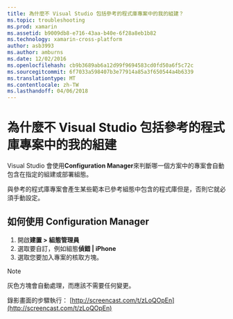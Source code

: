 ```yaml
---
title: 為什麼不 Visual Studio 包括參考的程式庫專案中的我的組建？
ms.topic: troubleshooting
ms.prod: xamarin
ms.assetid: b9009db8-e716-43aa-b40e-6f28a8eb1b82
ms.technology: xamarin-cross-platform
author: asb3993
ms.author: amburns
ms.date: 12/02/2016
ms.openlocfilehash: cb9b3689ab6a12d99f9694583cd0fd50a6f5c72c
ms.sourcegitcommit: 6f7033a598407b3e77914a85a3f650544a4b6339
ms.translationtype: MT
ms.contentlocale: zh-TW
ms.lasthandoff: 04/06/2018
---
```

# <a name="why-doesnt-visual-studio-include-my-referenced-library-project-in-my-build"></a>為什麼不 Visual Studio 包括參考的程式庫專案中的我的組建

Visual Studio 會使用**Configuration Manager**來判斷哪一個方案中的專案會自動包含在指定的組建或部署組態。

與參考的程式庫專案會產生某些範本已參考組態中包含的程式庫但是，否則它就必須手動設定。

## <a name="how-to-use-the-configuration-manager"></a>如何使用 Configuration Manager

1. 開啟**建置 > 組態管理員**
2. 選取要自訂，例如組態**偵錯 | iPhone**
3. 選取您要加入專案的核取方塊。

> [!NOTE]
> 灰色方塊會自動處理，而應該不需要任何變更。

錄影畫面的步驟執行： [http://screencast.com/t/zLoQOpEn](http://screencast.com/t/zLoQOpEn)
